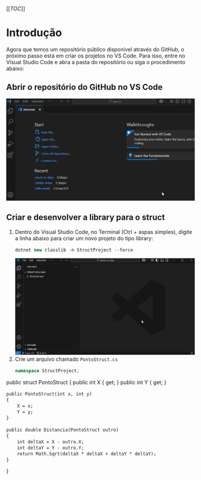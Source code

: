 [[_TOC_]]

# Introdução

Agora que temos um repositório público disponível através do GitHub, o próximo passo está em criar os projetos no VS Code. Para isso, entre no Visual Studio Code e abra a pasta do repositório ou siga o procedimento abaixo:

## Abrir o repositório do GitHub no VS Code

![animacao.gif](/.attachments/animacao-b52fbd7d-c3d0-4383-8232-2ddccee63a17.gif)

## Criar e desenvolver a library para o struct

1. Dentro do Visual Studio Code, no Terminal (Ctrl + aspas simples), digite a linha abaixo para criar um novo projeto do tipo library:
   ```csharp
   dotnet new classlib -n StructProject --force
   ```
   ![animacao.gif](/.attachments/animacao-267eeec8-25d2-49ff-9ca3-6884b3e51423.gif)
2. Crie um arquivo chamado ``PontoStruct.cs``
   ```csharp
   namespace StructProject;

public struct PontoStruct
{
    public int X { get; }
    public int Y { get; }

    public PontoStruct(int x, int y)
    {
        X = x;
        Y = y;
    }

    public double Distancia(PontoStruct outro)
    {
        int deltaX = X - outro.X;
        int deltaY = Y - outro.Y;
        return Math.Sqrt(deltaX * deltaX + deltaY * deltaY);
    }
}
   ```